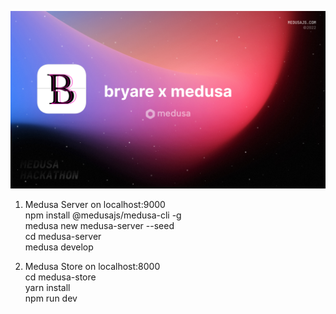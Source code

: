 ![Medusa Hackathon 2022](/medusa.jpg)

1. Medusa Server on localhost:9000
   <br/>
   npm install @medusajs/medusa-cli -g
   <br/>
   medusa new medusa-server --seed
   <br/>
   cd medusa-server
   <br/>
   medusa develop

2. Medusa Store on localhost:8000
   <br/>
   cd medusa-store
   <br/>
   yarn install
   <br/>
   npm run dev
